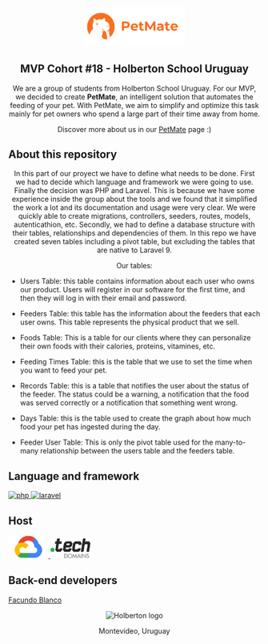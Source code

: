 <p align="center">
<img src="src/petmate-isologo2.png" alt="petmate-isologo" width=40% heigth=40% >
</p>

<h2 align="center">MVP Cohort #18 - Holberton School Uruguay</h2>

<p align="center"> We are a group of students from Holberton School Uruguay. For our MVP, we decided to create <strong>PetMate</strong>, an intelligent solution that automates the feeding of your pet. With PetMate, we aim to simplify and optimize this task mainly for pet owners who spend a large part of their time away from home.

<p align="center">Discover more about us in our <a href="http://www.petmate.tech/">PetMate</a> page :)</p>

## About this repository

<p align="center">In this part of our proyect we have to define what needs to be done. First we had to decide which language and framework we were going to use. Finally the decision was PHP and Laravel. This is because we have some experience inside the group about the tools and we found that it simplified the work a lot and its documentation and usage were very clear. We were quickly able to create migrations, controllers, seeders, routes, models, autenticathion, etc. Secondly, we had to define a database structure with their tables, relationships and dependencies of them. In this repo we have created seven tables including a pivot table, but excluding the tables that are native to Laravel 9. </p>
<p align="center">Our tables: </p>

* Users Table: this table contains information about each user who owns our product. Users will register in our software for the first time, and then they will log in with their email and password.

* Feeders Table: this table has the information about the feeders that each user owns. This table represents the physical product that we sell.

* Foods Table: This is a table for our clients where they can personalize their own foods with their calories, proteins, vitamines, etc.

* Feeding Times Table: this is the table that we use to set the time when you want to feed your pet.

* Records Table: this is a table that notifies the user about the status of the feeder. The status could be a warning, a notification that the food was served correctly or a notification that something went wrong.

* Days Table: this is the table used to create the graph about how much food your pet has ingested during the day.

* Feeder User Table: This is only the pivot table used for the many-to-many relationship between the users table and the feeders table.

## Language and framework
<p align="left"> <a href="https://www.w3schools.com/php/php_intro.asp" target="_blank" rel="noreferrer"> <img src="https://upload.wikimedia.org/wikipedia/commons/2/27/PHP-logo.svg" alt="php" width="80" height="80"/> </a> <a href="https://laravel.com/docs/10.x" target="_blank" rel="noreferrer"> <img src="https://upload.wikimedia.org/wikipedia/commons/9/9a/Laravel.svg" alt="laravel" width="80" height="80"/> <a/> </p>

## Host
<a href="https://cloud.google.com/?hl=en">
	<img src="src/google-cloud-logo.png" width="80"></img>
</a>
<a href="https://get.tech/">
	<img src="src/tech-domains-logo.png" width="80"></img>
</a>

<br>

## Back-end developers

<a href="https://www.linkedin.com/in/facundo-blanco-0534ba229/">Facundo Blanco</a>


<p align="center">
	<a><img src="https://apply.holbertonschool.com/holberton-logo.png" alt="Holberton logo" width=18% heigth=18%></img></a>
</p>

<p align="center">Montevideo, Uruguay</p>
